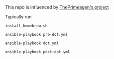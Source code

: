 This repo is influenced by [ThePrimeagen's project](https://github.com/ThePrimeagen/ansible/tree/master)

Typically run

`install_homebrew.sh`

`ansible-playbook pre-dot.yml`

`ansible-playbook dot.yml`

`ansible-playbook post-dot.yml`
